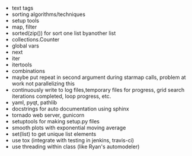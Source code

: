   * text tags
  * sorting algorithms/techniques
  * setup tools
  * map, filter
  * sorted(zip()) for sort one list byanother list
  * collections.Counter
  * global vars
  * next
  * iter
  * itertools
  * combinations
  * maybe put repeat in second argument during starmap calls, problem at work not parallelizing this
  * continuously write to log files,temporary files for progress, grid search iterations completed, loop progress, etc.
  * yaml, pyqt, pathlib
  * docstrings for auto documentation using sphinx
  * tornado web server, gunicorn
  * setuptools for making setup.py files
  * smooth plots with exponential moving average
  * set(list) to get unique list elements
  * use tox (integrate with testing in jenkins, travis-ci)
  * use threading within class (like Ryan's automodeler)